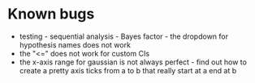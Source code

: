 # Known bugs

- testing - sequential analysis - Bayes factor - the dropdown for hypothesis names does not work
- the "<=" does not work for custom CIs 
- the x-axis range for gaussian is not always perfect - find out how to create a pretty axis ticks from a to b that really start at a end at b
